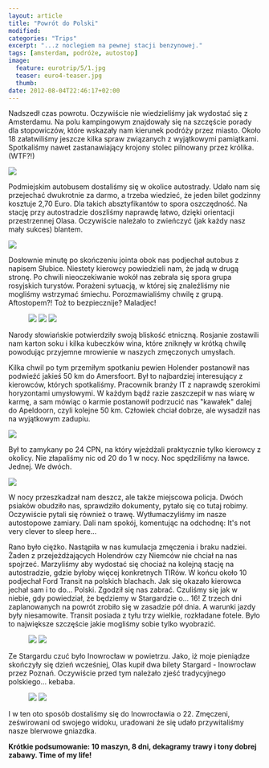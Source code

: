 ```yaml
---
layout: article
title: "Powrót do Polski"
modified:
categories: "Trips"
excerpt: "...z noclegiem na pewnej stacji benzynowej."
tags: [amsterdam, podróże, autostop]
image:
  feature: eurotrip/5/1.jpg
  teaser: euro4-teaser.jpg
  thumb:
date: 2012-08-04T22:46:17+02:00
---
```


Nadszedł czas powrotu. Oczywiście nie wiedzieliśmy jak wydostać się z Amsterdamu. Na polu kampingowym znajdowały się na szczęście porady dla stopowiczów, które wskazały nam kierunek podróży przez miasto. Około 18 załatwiliśmy jeszcze kilka spraw związanych z wyjątkowymi pamiątkami. Spotkaliśmy nawet zastanawiający krojony stolec pilnowany przez królika. (WTF?!)

<img src="http://nikodamn.github.io/images/eurotrip/5/2.jpg">

Podmiejskim autobusem dostaliśmy się w okolice autostrady. Udało nam się przejechać dwukrotnie za darmo, a trzeba wiedzieć, że jeden bilet godzinny kosztuje 2,70 Euro. Dla takich absztyfikantów to spora oszczędność. Na stację przy autostradzie doszliśmy naprawdę łatwo, dzięki orientacji przestrzennej Olasa. Oczywiście należało to zwieńczyć (jak każdy nasz mały sukces) blantem.

<img src="http://nikodamn.github.io/images/eurotrip/5/3.jpg">

Dosłownie minutę po skończeniu jointa obok nas podjechał autobus z napisem Słubice. Niestety kierowcy powiedzieli nam, że jadą w drugą stronę. Po chwili nieoczekiwanie wokół nas zebrała się spora grupa rosyjskich turystów. Porażeni sytuacją, w której się znaleźliśmy nie mogliśmy wstrzymać śmiechu. Porozmawialiśmy chwilę z grupą. Aftostopem?! Toż to bezpiecznije? Maladjec!

<figure class="third">
<img src="http://nikodamn.github.io/images/eurotrip/5/4.jpg">
<img src="http://nikodamn.github.io/images/eurotrip/5/5.jpg">
<img src="http://nikodamn.github.io/images/eurotrip/5/6.jpg">
</figure>

Narody słowiańskie potwierdziły swoją bliskość etniczną. Rosjanie zostawili nam karton soku i kilka kubeczków wina, które zniknęły w krótką chwilę powodując przyjemne mrowienie w naszych zmęczonych umysłach.

Kilka chwil po tym przemiłym spotkaniu pewien Holender postanowił nas podwieźć jakieś 50 km do Amersfoort. Był to najbardziej interesujący z kierowców, których spotkaliśmy. Pracownik branży IT z naprawdę szerokimi horyzontami umysłowymi. W każdym bądź razie zaszczepił w nas wiarę w karmę, a sam mówiąc o karmie postanowił podrzucić nas "kawałek" dalej do Apeldoorn, czyli kolejne 50 km. Człowiek chciał dobrze, ale wysadził nas na wyjątkowym zadupiu.

<img src="http://nikodamn.github.io/images/eurotrip/5/7.jpg">

Był to zamykany po 24 CPN, na który wjeżdżali praktycznie tylko kierowcy z okolicy. Nie złapaliśmy nic od 20 do 1 w nocy. Noc spędziliśmy na ławce. Jednej. We dwóch.

<img src="http://nikodamn.github.io/images/eurotrip/5/8.jpg">

W nocy przeszkadzał nam deszcz, ale także miejscowa policja. Dwóch psiaków obudziło nas, sprawdziło dokumenty, pytało się co tutaj robimy. Oczywiście pytali się również o trawę. Wytłumaczyliśmy im nasze autostopowe zamiary. Dali nam spokój, komentując na odchodnę: It's not very clever to sleep here...

Rano było ciężko. Nastąpiła w nas kumulacja zmęczenia i braku nadziei. Żaden z przejeżdżających Holendrów czy Niemców nie chciał na nas spojrzeć. Marzyliśmy aby wydostać się chociaż na kolejną stację na autostradzie, gdzie byłoby więcej konkretnych TIRów. W końcu około 10 podjechał Ford Transit na polskich blachach. Jak się okazało kierowca jechał sam i to do... Polski. Zgodził się nas zabrać. Czuliśmy się jak w niebie, gdy powiedział, że będziemy w Stargardzie o... 16! Z trzech dni zaplanowanych na powrót zrobiło się w zasadzie pół dnia. A warunki jazdy były niesamowite. Transit posiada z tyłu trzy wielkie, rozkładane fotele. Było to największe szczęście jakie mogliśmy sobie tylko wyobrazić.

<figure class="half">
<img src="http://nikodamn.github.io/images/eurotrip/5/9.jpg">
<img src="http://nikodamn.github.io/images/eurotrip/5/10.jpg">
</figure>

Ze Stargardu czuć było Inowrocław w powietrzu. Jako, iż moje pieniądze skończyły się dzień wcześniej, Olas kupił dwa bilety Stargard - Inowrocław przez Poznań. Oczywiście przed tym należało zjeść tradycyjnego polskiego... kebaba.

<figure class="half">
<img src="http://nikodamn.github.io/images/eurotrip/5/11.jpg">
<img src="http://nikodamn.github.io/images/eurotrip/5/12.jpg">
</figure>

I w ten oto sposób dostaliśmy się do Inowrocławia o 22. Zmęczeni, ześwirowani od swojego widoku, uradowani że się udało przywitaliśmy nasze blerwowe gniazdka.

<b>Krótkie podsumowanie: 10 maszyn, 8 dni, dekagramy trawy i tony dobrej zabawy. Time of my life!</b>